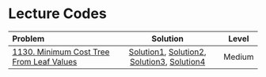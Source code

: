# Lecture Codes

|  **Problem**  |  **Solution**  |  **Level**  |
|:--------------|:--------------:|:-----------:|
|  [1130. Minimum Cost Tree From Leaf Values](https://leetcode.com/problems/minimum-cost-tree-from-leaf-values/description/)  |  [Solution1](https://github.com/kishanrajput23/Love-Babbar-CPP-DSA-Course/blob/main/Lectures/Lecture_122/Lecture_Codes/dice_throw_1.cpp), [Solution2](https://github.com/kishanrajput23/Love-Babbar-CPP-DSA-Course/blob/main/Lectures/Lecture_122/Lecture_Codes/dice_throw_2.cpp), [Solution3](https://github.com/kishanrajput23/Love-Babbar-CPP-DSA-Course/blob/main/Lectures/Lecture_122/Lecture_Codes/dice_throw_3.cpp), [Solution4](https://github.com/kishanrajput23/Love-Babbar-CPP-DSA-Course/blob/main/Lectures/Lecture_122/Lecture_Codes/dice_throw_3.cpp)  |  Medium  |
